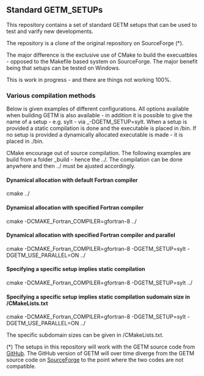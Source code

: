 ## Standard GETM\_SETUPs 

This repository contains a set of standard GETM setups that can be used to test and varify new developments.

The repository is a clone of the original repository on SourceForge (\*).

The major difference is the exclusive use of CMake to build the execuatbles - opposed to the Makefile based system on SourceForge. The major benefit being that setups can be tested on Windows.

This is work in progress - and there are things not working 100%.

### Various compilation methods

Below is given examples of different configurations. All options available when building GETM is also available - in addition it is possible to give the name of a setup - e.g. sylt - via \_-DGETM\_SETUP=sylt. When a setup is provided a static compilation is done and the executable is placed in <setup>/bin. If no setup is provided a dynamically allocated executable is made - it is placed in ./bin.

CMake encourage out of source compilation. The following examples are build from a folder \_build - hence the ../. The compilation can be done anywhere and then ../ must be ajusted accordingly.

#### Dynamical allocation with default Fortran compiler
cmake ../

#### Dynamical allocation with specified Fortran compiler
cmake -DCMAKE\_Fortran\_COMPILER=gfortran-8 ../

#### Dynamical allocation with specified Fortran compiler and parallel
cmake -DCMAKE\_Fortran\_COMPILER=gfortran-8 -DGETM\_SETUP=sylt -DGETM\_USE\_PARALLEL=ON ../

#### Specifying a specific setup implies static compilation
cmake -DCMAKE\_Fortran\_COMPILER=gfortran-8 -DGETM\_SETUP=sylt ../

#### Specifying a specific setup implies static compilation sudomain size in <setup>/CMakeLists.txt
cmake -DCMAKE\_Fortran\_COMPILER=gfortran-8 -DGETM\_SETUP=sylt -DGETM\_USE\_PARALLEL=ON ../

The specific subdomain sizes can be given in <setup>/CMakeLists.txt.


(\*) The setups in this repository will work with the GETM source code from [GitHub](https://github.com/getm-model/code). The GitHub version of GETM will over time diverge from the GETM source code on [SourceForge](https://sourceforge.net/projects/getm/) to the point where the two codes are not compatible.
